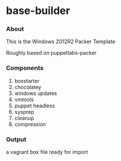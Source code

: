 # base-builder

### About

This is the Windows 2012R2 Packer Template

Roughly based on puppetlabs-packer

### Components
 1. boxstarter
 1. chocolatey
 1. windows updates
 1. vmtools
 1. puppet headless
 1. sysprep
 1. cleanup
 1. compression


 ### Output
a vagrant box file ready for import
